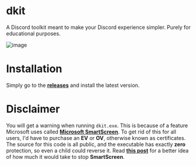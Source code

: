 # dkit
A Discord toolkit meant to make your Discord experience simpler. Purely for educational purposes.

![image](https://github.com/user-attachments/assets/ac8d41b5-66b2-4f8b-bc38-9ad2a1cacda4)

# Installation
Simply go to the [**releases**](https://github.com/kagehana/dkit/releases) and install the latest version.

# Disclaimer
You will get a warning when running `dkit.exe`. This is because of a feature Microsoft uses called [**Microsoft SmartScreen**](https://learn.microsoft.com/en-us/windows/security/operating-system-security/virus-and-threat-protection/microsoft-defender-smartscreen/). To get rid of this for all users, I'd have to purchase an **EV** or **OV**, otherwise known as certificates. The source for this code is all public, and the executable has exactly **zero** protection, so even a child could reverse it. Read [**this post**](https://stackoverflow.com/questions/48946680/how-to-avoid-the-windows-defender-smartscreen-prevented-an-unrecognized-app-fro/66582477#66582477) for a better idea of how much it would take to stop **SmartScreen**.
